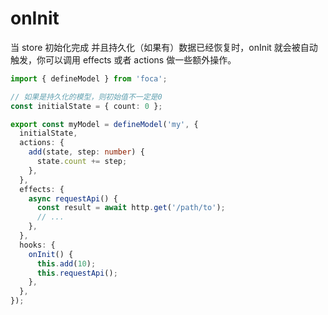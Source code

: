 #

# onInit

当 store 初始化完成 并且持久化（如果有）数据已经恢复时，onInit 就会被自动触发，你可以调用 effects 或者 actions 做一些额外操作。

```typescript
import { defineModel } from 'foca';

// 如果是持久化的模型，则初始值不一定是0
const initialState = { count: 0 };

export const myModel = defineModel('my', {
  initialState,
  actions: {
    add(state, step: number) {
      state.count += step;
    },
  },
  effects: {
    async requestApi() {
      const result = await http.get('/path/to');
      // ...
    },
  },
  hooks: {
    onInit() {
      this.add(10);
      this.requestApi();
    },
  },
});
```
